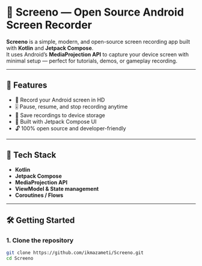 # 🎥 Screeno — Open Source Android Screen Recorder

**Screeno** is a simple, modern, and open-source screen recording app built with **Kotlin** and **Jetpack Compose**.  
It uses Android’s **MediaProjection API** to capture your device screen with minimal setup — perfect for tutorials, demos, or gameplay recording.

---

## 🚀 Features
- 📱 Record your Android screen in HD
- 🎚️ Pause, resume, and stop recording anytime
- 💾 Save recordings to device storage
- 🎨 Built with Jetpack Compose UI
- 🔓 100% open source and developer-friendly

---

## 🧩 Tech Stack
- **Kotlin**
- **Jetpack Compose**
- **MediaProjection API**
- **ViewModel & State management**
- **Coroutines / Flows**

---

## 🛠️ Getting Started

### 1. Clone the repository
```bash
git clone https://github.com/ikmazameti/Screeno.git
cd Screeno
